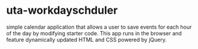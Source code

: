 # uta-workdayschduler
simple calendar application that allows a user to save events for each hour of the day by modifying starter code. This app runs in the browser and feature dynamically updated HTML and CSS powered by jQuery.
